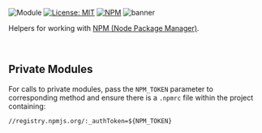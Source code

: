 ![Module](https://img.shields.io/badge/%40platform-npm-%23EA4E7E.svg)
[![License: MIT](https://img.shields.io/badge/license-MIT-blue.svg)](https://opensource.org/licenses/MIT)
[![NPM](https://img.shields.io/npm/v/@platform/npm.svg?colorB=blue&style=flat)](https://www.npmjs.com/package/@platform/npm)
![banner](https://user-images.githubusercontent.com/185555/56625097-bdab7e00-668f-11e9-857b-d8af5bf7e46a.png)

Helpers for working with [NPM (Node Package Manager)](http://npmjs.com).

<p>&nbsp;<p>


## Private Modules
For calls to private modules, pass the `NPM_TOKEN` parameter to corresponding method
and ensure there is a `.npmrc` file within the project containing:


    //registry.npmjs.org/:_authToken=${NPM_TOKEN}


